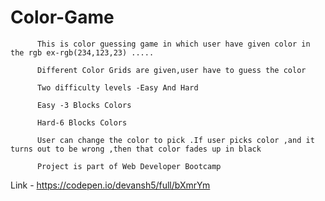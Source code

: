 # Color-Game

          This is color guessing game in which user have given color in the rgb ex-rgb(234,123,23) .....  

          Different Color Grids are given,user have to guess the color  

          Two difficulty levels -Easy And Hard  

          Easy -3 Blocks Colors  

          Hard-6 Blocks Colors  

          User can change the color to pick .If user picks color ,and it turns out to be wrong ,then that color fades up in black  

          Project is part of Web Developer Bootcamp  


 Link - https://codepen.io/devansh5/full/bXmrYm
